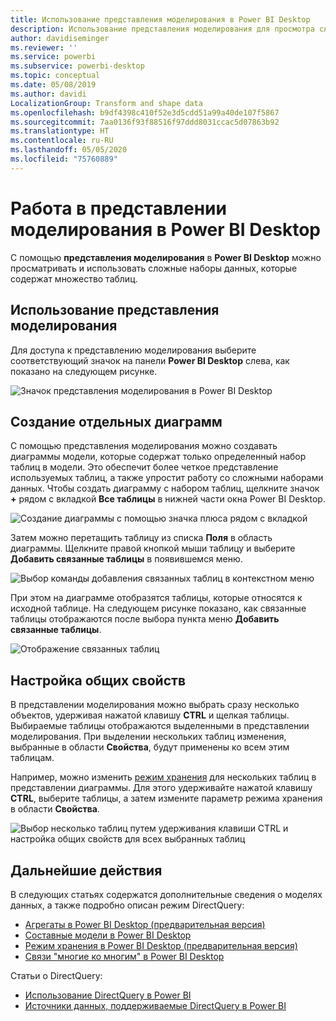 ```yaml
---
title: Использование представления моделирования в Power BI Desktop
description: Использование представления моделирования для просмотра сложных наборов данных в визуальном формате в Power BI Desktop
author: davidiseminger
ms.reviewer: ''
ms.service: powerbi
ms.subservice: powerbi-desktop
ms.topic: conceptual
ms.date: 05/08/2019
ms.author: davidi
LocalizationGroup: Transform and shape data
ms.openlocfilehash: b9df4398c410f52e3d5cdd51a99a40de107f5867
ms.sourcegitcommit: 7aa0136f93f88516f97ddd8031ccac5d07863b92
ms.translationtype: HT
ms.contentlocale: ru-RU
ms.lasthandoff: 05/05/2020
ms.locfileid: "75760889"
---
```

# <a name="work-with-modeling-view-in-power-bi-desktop"></a>Работа в представлении моделирования в Power BI Desktop

С помощью **представления моделирования** в **Power BI Desktop** можно просматривать и использовать сложные наборы данных, которые содержат множество таблиц.


## <a name="using-modeling-view"></a>Использование представления моделирования

Для доступа к представлению моделирования выберите соответствующий значок на панели **Power BI Desktop** слева, как показано на следующем рисунке.

![Значок представления моделирования в Power BI Desktop](media/desktop-modeling-view/modeling-view_02.png)

## <a name="creating-separate-diagrams"></a>Создание отдельных диаграмм

С помощью представления моделирования можно создавать диаграммы модели, которые содержат только определенный набор таблиц в модели. Это обеспечит более четкое представление используемых таблиц, а также упростит работу со сложными наборами данных. Чтобы создать диаграмму с набором таблиц, щелкните значок **+** рядом с вкладкой **Все таблицы** в нижней части окна Power BI Desktop.

![Создание диаграммы с помощью значка плюса рядом с вкладкой](media/desktop-modeling-view/modeling-view_03.png)

Затем можно перетащить таблицу из списка **Поля** в область диаграммы. Щелкните правой кнопкой мыши таблицу и выберите **Добавить связанные таблицы** в появившемся меню.

![Выбор команды добавления связанных таблиц в контекстном меню](media/desktop-modeling-view/modeling-view_04.png)

При этом на диаграмме отобразятся таблицы, которые относятся к исходной таблице. На следующем рисунке показано, как связанные таблицы отображаются после выбора пункта меню **Добавить связанные таблицы**.

![Отображение связанных таблиц](media/desktop-modeling-view/modeling-view_05.png)

## <a name="setting-common-properties"></a>Настройка общих свойств

В представлении моделирования можно выбрать сразу несколько объектов, удерживая нажатой клавишу **CTRL** и щелкая таблицы. Выбираемые таблицы отображаются выделенными в представлении моделирования. При выделении нескольких таблиц изменения, выбранные в области **Свойства**, будут применены ко всем этим таблицам.

Например, можно изменить [режим хранения](desktop-storage-mode.md) для нескольких таблиц в представлении диаграммы. Для этого удерживайте нажатой клавишу **CTRL**, выберите таблицы, а затем измените параметр режима хранения в области **Свойства**.

![Выбор несколько таблиц путем удерживания клавиши CTRL и настройка общих свойств для всех выбранных таблиц](media/desktop-modeling-view/modeling-view_06.png)


## <a name="next-steps"></a>Дальнейшие действия

В следующих статьях содержатся дополнительные сведения о моделях данных, а также подробно описан режим DirectQuery:

* [Агрегаты в Power BI Desktop (предварительная версия)](desktop-aggregations.md)
* [Составные модели в Power BI Desktop](desktop-composite-models.md)
* [Режим хранения в Power BI Desktop (предварительная версия)](desktop-storage-mode.md)
* [Связи "многие ко многим" в Power BI Desktop](desktop-many-to-many-relationships.md)


Статьи о DirectQuery:

* [Использование DirectQuery в Power BI](desktop-directquery-about.md)
* [Источники данных, поддерживаемые DirectQuery в Power BI](desktop-directquery-data-sources.md)
